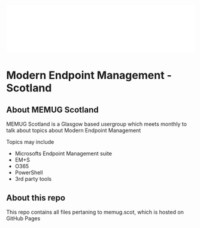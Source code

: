 ![Logo](https://github.com/smcallister594/memugscotland/blob/main/img/glasgow-skylinepng-alt.png?raw=true)


# Modern Endpoint Management - Scotland
## About MEMUG Scotland

MEMUG Scotland is a Glasgow based usergroup which meets monthly to talk about topics about Modern Endpoint Management

Topics may include

* Microsofts Endpoint Management suite
* EM+S
* O365
* PowerShell
* 3rd party tools

## About this repo
This repo contains all files pertaning to memug.scot, which is hosted on GitHub Pages

